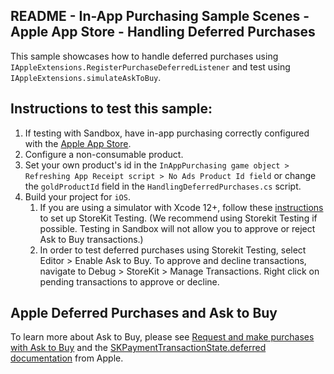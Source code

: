 ## README - In-App Purchasing Sample Scenes - Apple App Store - Handling Deferred Purchases

This sample showcases how to handle deferred purchases using `IAppleExtensions.RegisterPurchaseDeferredListener`
and test using `IAppleExtensions.simulateAskToBuy`.

## Instructions to test this sample:

1. If testing with Sandbox, have in-app purchasing correctly configured with
   the [Apple App Store](https://docs.unity3d.com/Packages/com.unity.purchasing@3.2/manual/UnityIAPAppleConfiguration.html).
2. Configure a non-consumable product.
3. Set your own product's id in the `InAppPurchasing game object > Refreshing App Receipt script > No Ads Product Id field`
   or change the `goldProductId` field in the `HandlingDeferredPurchases.cs` script.
4. Build your project for `iOS`.
   1. If you are using a simulator with Xcode 12+, follow these [instructions](https://developer.apple.com/documentation/xcode/setting-up-storekit-testing-in-xcode)
      to set up StoreKit Testing. (We recommend using Storekit Testing if possible. Testing in
      Sandbox will not allow you to approve or reject Ask to Buy transactions.)
   2. In order to test deferred purchases using Storekit Testing, select Editor > Enable Ask to Buy.
      To approve and decline transactions, navigate to Debug > StoreKit > Manage Transactions.
      Right click on pending transactions to approve or decline.

## Apple Deferred Purchases and Ask to Buy

To learn more about Ask to Buy, please see [Request and make purchases with Ask to Buy](https://support.apple.com/en-us/HT201089)
and the [SKPaymentTransactionState.deferred documentation](https://developer.apple.com/documentation/storekit/skpaymenttransactionstate/deferred)
from Apple.
